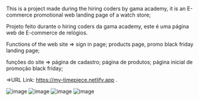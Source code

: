 This is a project made during the hiring coders by gama academy, it is an E-commerce promotional web landing page of a watch store;

Projeto feito durante o hiring coders da gama academy, este é uma página web de E-commerce de relógios.

Functions of the web site => sign in page; products page, promo black friday landing page;

funções do site => página de cadastro; página de produtos; página inicial de promoção black friday;

=>URL Link: https://my-timepiece.netlify.app .


![image](https://user-images.githubusercontent.com/64990900/126544170-b2efdf42-d0ac-4944-9055-e62315c2e68d.png)
![image](https://user-images.githubusercontent.com/64990900/125823813-4e52b736-1073-449f-8e04-ed7b3df4cdda.png)
![image](https://user-images.githubusercontent.com/64990900/125823851-d36a2c38-d52d-405b-975f-b1c42efeed0f.png)
![image](https://user-images.githubusercontent.com/64990900/126544097-5ace9b4c-2c68-41bd-be08-296bf7611bcb.png)

